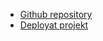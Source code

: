 - [Github repository](https://github.com/Per-Ostojin/Flag-app.git)
- [Deployat projekt](https://ditt-projekt-här)
